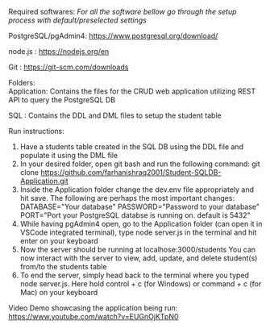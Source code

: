 Required softwares: _For all the software bellow go through the setup process with default/preselected settings_
  
  PostgreSQL/pgAdmin4: https://www.postgresql.org/download/
  
  node.js : https://nodejs.org/en
  
  Git     : https://git-scm.com/downloads 


Folders:  
  Application: Contains the files for the CRUD web application utilizing REST API to query the PostgreSQL DB
  
  SQL        : Contains the DDL and DML files to setup the student table


Run instructions:
  1) Have a students table created in the SQL DB using the DDL file and populate it using the DML file
  2) In your desired folder, open git bash and run the following command:
        git clone https://github.com/farhanishraq2001/Student-SQLDB-Application.git
  3) Inside the Application folder change the dev.env file appropriately and hit save. The following are perhaps the most important changes:
        DATABASE="Your database"
        PASSWORD="Password to your database"
        PORT="Port your PostgreSQL databse is running on. default is 5432"
  5) While having pgAdmin4 open, go to the Application folder (can open it in VSCode integrated terminal), type
     node server.js in the terminal and hit enter on your keyboard
  6) Now the server should be running at localhose:3000/students
     You can now interact with the server to view, add, update, and delete student(s) from/to the students table
  7) To end the server, simply head back to the terminal where you typed node server.js. Here hold control + c (for Windows)
     or command + c (for Mac) on your keyboard

Video Demo showcasing the application being run: https://www.youtube.com/watch?v=EUGnOjKTpN0

